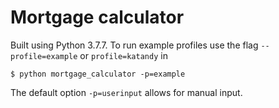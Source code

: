 # Mortgage calculator

Built using Python 3.7.7. To run example profiles use the flag `--profile=example` or `profile=katandy` in

```$ python mortgage_calculator -p=example```

The default option `-p=userinput` allows for manual input.
